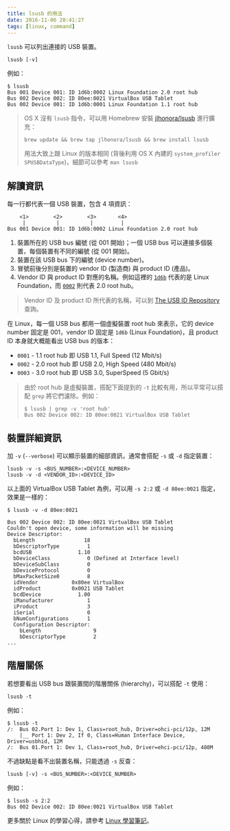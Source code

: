 ```yaml
---
title: lsusb 的用法
date: 2016-11-06 20:41:27
tags: [linux, command]
---
```


`lsusb` 可以列出連接的 USB 裝置。

    lsusb [-v]

例如：

```
$ lsusb
Bus 001 Device 001: ID 1d6b:0002 Linux Foundation 2.0 root hub
Bus 002 Device 002: ID 80ee:0021 VirtualBox USB Tablet
Bus 002 Device 001: ID 1d6b:0001 Linux Foundation 1.1 root hub
```

<!-- more -->

> <i class="fa fa-lightbulb-o fa-3x"></i>
> OS X 沒有 `lsusb` 指令，可以用 Homebrew 安裝 [jlhonora/lsusb][] 進行擴充：
>
>     brew update && brew tap jlhonora/lsusb && brew install lsusb
>
> 用法大致上跟 Linux 的版本相同 (背後利用 OS X 內建的 `system_profiler SPUSBDataType`)，細節可以參考 `man lsusb`

 [jlhonora/lsusb]: https://github.com/jlhonora/lsusb

## 解讀資訊

每一行都代表一個 USB 裝置，包含 4 項資訊：

        <1>        <2>        <3>       <4>
         |          |          |         |
    Bus 001 Device 001: ID 1d6b:0002 Linux Foundation 2.0 root hub

 1. 裝置所在的 USB bus 編號 (從 001 開始)；一個 USB bus 可以連接多個裝置，每個裝置有不同的編號 (從 001 開始)。
 2. 裝置在該 USB bus 下的編號 (device number)。
 3. 冒號前後分別是裝置的 vendor ID (製造商) 與 product ID (產品)。
 4. Vendor ID 與 product ID 對應的名稱。例如這裡的 [`1d6b`][1d6b] 代表的是 Linux Foundation，而 [`0002`][1d6b:0002] 則代表 2.0 root hub。

> <i class="fa fa-lightbulb-o fa-3x"></i>
> Vendor ID 及 product ID 所代表的名稱，可以到 [The USB ID Repository][id-repo] 查詢。

 [1d6b]: https://usb-ids.gowdy.us/read/UD/1d6b
 [1d6b:0002]: https://usb-ids.gowdy.us/read/UD/1d6b/0002
 [id-repo]: http://www.linux-usb.org/usb-ids.html

在 Linux，每一個 USB bus 都用一個虛擬裝置 root hub 來表示，它的 device number 固定是 001，vendor ID 固定是 `1d6b` (Linux Foundation)，且 product ID 本身就大概能看出 USB bus 的版本：

 * `0001` - 1.1 root hub 即 USB 1.1, Full Speed (12 Mbit/s)
 * `0002` - 2.0 root hub 即 USB 2.0, High Speed (480 Mbit/s)
 * `0003` - 3.0 root hub 即 USB 3.0, SuperSpeed (5 Gbit/s)

> <i class="fa fa-lightbulb-o fa-3x"></i>
> 由於 root hub 是虛擬裝置，搭配下面提到的 `-t` 比較有用，所以平常可以搭配 `grep` 將它們濾除。例如：
>
> ```
> $ lsusb | grep -v 'root hub'
> Bus 002 Device 002: ID 80ee:0021 VirtualBox USB Tablet
> ```

## 裝置詳細資訊

加 `-v` (`--verbose`) 可以顯示裝置的細部資訊，通常會搭配 `-s` 或 `-d` 指定裝置：

    lsusb -v -s <BUS_NUMBER>:<DEVICE_NUMBER>
    lsusb -v -d <VENDOR_ID>:<DEVICE_ID>

以上面的 VirtualBox USB Tablet 為例，可以用 `-s 2:2` 或 `-d 80ee:0021` 指定，效果是一樣的：

```
$ lsusb -v -d 80ee:0021

Bus 002 Device 002: ID 80ee:0021 VirtualBox USB Tablet
Couldn't open device, some information will be missing
Device Descriptor:
  bLength                18
  bDescriptorType         1
  bcdUSB               1.10
  bDeviceClass            0 (Defined at Interface level)
  bDeviceSubClass         0
  bDeviceProtocol         0
  bMaxPacketSize0         8
  idVendor           0x80ee VirtualBox
  idProduct          0x0021 USB Tablet
  bcdDevice            1.00
  iManufacturer           1
  iProduct                3
  iSerial                 0
  bNumConfigurations      1
  Configuration Descriptor:
    bLength                 9
    bDescriptorType         2 
...
```

## 階層關係

若想要看出 USB bus 跟裝置間的階層關係 (hierarchy)，可以搭配 `-t` 使用：

    lsusb -t

例如：

```
$ lsusb -t
/:  Bus 02.Port 1: Dev 1, Class=root_hub, Driver=ohci-pci/12p, 12M
    |__ Port 1: Dev 2, If 0, Class=Human Interface Device, Driver=usbhid, 12M
/:  Bus 01.Port 1: Dev 1, Class=root_hub, Driver=ehci-pci/12p, 480M
```

不過缺點是看不出裝置名稱，只能透過 `-s` 反查：

    lsusb [-v] -s <BUS_NUMBER>:<DEVICE_NUMBER>

例如：

```
$ lsusb -s 2:2
Bus 002 Device 002: ID 80ee:0021 VirtualBox USB Tablet
```

更多關於 Linux 的學習心得，請參考 [Linux 學習筆記](https://jeremykao.gitbooks.io/learning-linux/)。

